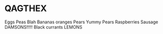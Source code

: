 # QAGTHEX
Eggs Peas Blah
Bananas
oranges
Pears
Yummy Pears
Raspberries
Sausage
DAMSONS!!!!!
Black currants
LEMONS
